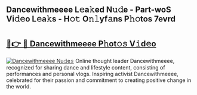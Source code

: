 ## Dancewithmeeee L𝚎a𝚔ed N𝚞𝚍e - Part-woS Vi𝚍𝚎o L𝚎a𝚔s - H𝚘𝚝 O𝚗𝚕yf𝚊ns P𝚑𝚘tos 7evrd

# <h2><a href="http://kfenf7.oniu.top/?m=Dancewithmeeee">🔗👉 🔴 Dancewithmeeee P𝚑ot𝚘𝚜 V𝚒d𝚎o</a></h2>

[![Dancewithmeeee Nu𝚍e𝚜](https://i.imgur.com/0qMVB7G.gif)](http://kfenf7.oniu.top/?m=Dancewithmeeee)
Online thought leader Dancewithmeeee, recognized for sharing dance and lifestyle content, consisting of performances and personal vlogs. Inspiring activist Dancewithmeeee, celebrated for their passion and commitment to creating positive change in the world.  
